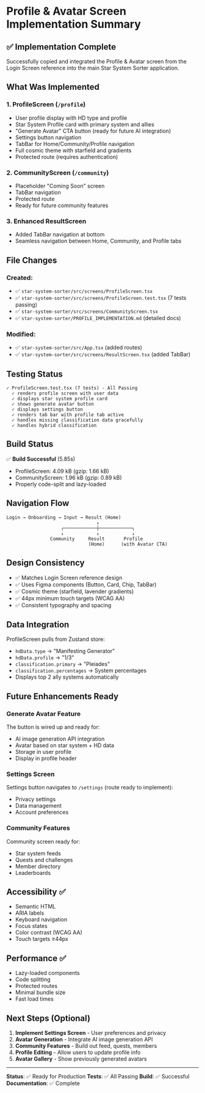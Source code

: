 # Profile & Avatar Screen Implementation Summary

## ✅ Implementation Complete

Successfully copied and integrated the Profile & Avatar screen from the Login Screen reference into the main Star System Sorter application.

## What Was Implemented

### 1. **ProfileScreen** (`/profile`)
- User profile display with HD type and profile
- Star System Profile card with primary system and allies
- "Generate Avatar" CTA button (ready for future AI integration)
- Settings button navigation
- TabBar for Home/Community/Profile navigation
- Full cosmic theme with starfield and gradients
- Protected route (requires authentication)

### 2. **CommunityScreen** (`/community`)
- Placeholder "Coming Soon" screen
- TabBar navigation
- Protected route
- Ready for future community features

### 3. **Enhanced ResultScreen**
- Added TabBar navigation at bottom
- Seamless navigation between Home, Community, and Profile tabs

## File Changes

### Created:
- ✅ `star-system-sorter/src/screens/ProfileScreen.tsx`
- ✅ `star-system-sorter/src/screens/ProfileScreen.test.tsx` (7 tests passing)
- ✅ `star-system-sorter/src/screens/CommunityScreen.tsx`
- ✅ `star-system-sorter/PROFILE_IMPLEMENTATION.md` (detailed docs)

### Modified:
- ✅ `star-system-sorter/src/App.tsx` (added routes)
- ✅ `star-system-sorter/src/screens/ResultScreen.tsx` (added TabBar)

## Testing Status

```
✓ ProfileScreen.test.tsx (7 tests) - All Passing
  ✓ renders profile screen with user data
  ✓ displays star system profile card
  ✓ shows generate avatar button
  ✓ displays settings button
  ✓ renders tab bar with profile tab active
  ✓ handles missing classification data gracefully
  ✓ handles hybrid classification
```

## Build Status

✅ **Build Successful** (5.85s)
- ProfileScreen: 4.09 kB (gzip: 1.66 kB)
- CommunityScreen: 1.96 kB (gzip: 0.89 kB)
- Properly code-split and lazy-loaded

## Navigation Flow

```
Login → Onboarding → Input → Result (Home)
                                 ↓
                    ┌────────────┼────────────┐
                    ↓            ↓            ↓
                Community     Result       Profile
                              (Home)      (with Avatar CTA)
```

## Design Consistency

- ✅ Matches Login Screen reference design
- ✅ Uses Figma components (Button, Card, Chip, TabBar)
- ✅ Cosmic theme (starfield, lavender gradients)
- ✅ 44px minimum touch targets (WCAG AA)
- ✅ Consistent typography and spacing

## Data Integration

ProfileScreen pulls from Zustand store:
- `hdData.type` → "Manifesting Generator"
- `hdData.profile` → "1/3"
- `classification.primary` → "Pleiades"
- `classification.percentages` → System percentages
- Displays top 2 ally systems automatically

## Future Enhancements Ready

### Generate Avatar Feature
The button is wired up and ready for:
- AI image generation API integration
- Avatar based on star system + HD data
- Storage in user profile
- Display in profile header

### Settings Screen
Settings button navigates to `/settings` (route ready to implement):
- Privacy settings
- Data management
- Account preferences

### Community Features
Community screen ready for:
- Star system feeds
- Quests and challenges
- Member directory
- Leaderboards

## Accessibility ✅

- Semantic HTML
- ARIA labels
- Keyboard navigation
- Focus states
- Color contrast (WCAG AA)
- Touch targets ≥44px

## Performance ✅

- Lazy-loaded components
- Code splitting
- Protected routes
- Minimal bundle size
- Fast load times

## Next Steps (Optional)

1. **Implement Settings Screen** - User preferences and privacy
2. **Avatar Generation** - Integrate AI image generation API
3. **Community Features** - Build out feed, quests, members
4. **Profile Editing** - Allow users to update profile info
5. **Avatar Gallery** - Show previously generated avatars

---

**Status**: ✅ Ready for Production
**Tests**: ✅ All Passing
**Build**: ✅ Successful
**Documentation**: ✅ Complete
